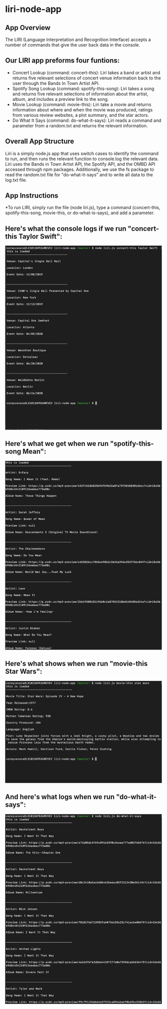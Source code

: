 # liri-node-app

## App Overview
The LIRI (Language Interpretation and Recognition Interface) accepts a number of commands that give the user back data in the console.

## Our LIRI app preforms four funtions:
* Concert Lookup (command: concert-this):
Liri takes a band or artist and returns five relevant selections of concert venue information back to the user through the Bands In Town Artist API.
* Spotify Song Lookup (command: spotify-this-song):
Liri takes a song and returns five relevant selections of information about the artist, album, and includes a preview link to the song.
* Movie Lookup (command: movie-this):
Liri take a movie and returns information about where and when the movie was produced, ratings from various review websites, a plot summary, and the star actors.
* Do What It Says (command: do-what-it-says):
Liri reads a command and parameter from a random.txt and returns the relevant information.

## Overall App Structure
Liri is a simply node.js app that uses switch cases to identify the command to run, and then runs the relevant function to console.log the relevant data. Liri uses the Bands in Town Artist API, the Spotify API, and the OMBD API accessed through npm packages. Additionally, we use the fs package to read the random.txt file for "do-what-it-says" and to write all data to the log.txt file.

## App Instructions
*To run LIRI, simply run the file (node liri.js), type a command (concert-this, spotify-this-song, movie-this, or do-what-is-says), and add a parameter.

## Here's what the console logs if we run "concert-this Taylor Swift":

![concert-this-song](READMEIMAGES/concert-this.png)

## Here's what we get when we run "spotify-this-song Mean":

![concert-this-song](READMEIMAGES/spotify-this-song.png)

## Here's what shows when we run "movie-this Star Wars":

![concert-this-song](READMEIMAGES/movie-this.png)

## And here's what logs when we run "do-what-it-says":

![concert-this-song](READMEIMAGES/do-what-it-says.png)